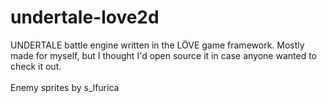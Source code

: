 # undertale-love2d
<p>UNDERTALE battle engine written in the LÖVE game framework. Mostly made for myself, but I thought I'd open source it in case anyone wanted to check it out.<br><br>Enemy sprites by s_lfurica</p>